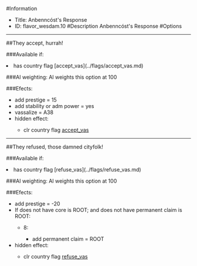 #Information
 - Title: Anbenncóst's Response
 - ID: flavor_wesdam.10
#Description
Anbenncóst's Response
#Options

___
##They accept, hurrah!

###Available if:
<li>has country flag [accept_vas](../flags/accept_vas.md)</li>

###AI weighting:
AI weights this option at 100


###Efects:<ul><li>add prestige = 15</li><li>add stability or adm power = yes</li><li>vassalize = A38</li><li>hidden effect:</li><ul><li>clr country flag [accept_vas](../flags/accept_vas.md)</li></ul></ul>

___
##They refused, those damned cityfolk!

###Available if:
<li>has country flag [refuse_vas](../flags/refuse_vas.md)</li>

###AI weighting:
AI weights this option at 100


###Efects:<ul><li>add prestige = -20</li><li>If does not have core is ROOT; and does not have permanent claim is ROOT:</li><ul><li>8:</li><ul><li>add permanent claim = ROOT</li></ul></ul><li>hidden effect:</li><ul><li>clr country flag [refuse_vas](../flags/refuse_vas.md)</li></ul></ul>
